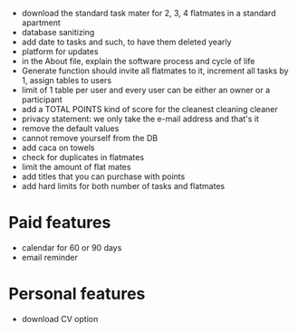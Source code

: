 
- download the standard task mater for 2, 3, 4 flatmates in a standard apartment
- database sanitizing
- add date to tasks and such, to have them deleted yearly
- platform for updates
- in the About file, explain the software process and cycle of life
- Generate function should invite all flatmates to it, increment all tasks by 1, assign tables to users 
- limit of 1 table per user and every user can be either an owner or a participant
- add a TOTAL POINTS kind of score for the cleanest cleaning cleaner 
- privacy statement: we only take the e-mail address and that's it 
- remove the default values 
- cannot remove yourself from the DB
- add caca on towels  
- check for duplicates in flatmates 
- limit the amount of flat mates 
- add titles that you can purchase with points
- add hard limits for both number of tasks and flatmates


# Paid features
- calendar for 60 or 90 days
- email reminder 

# Personal features
- download CV option